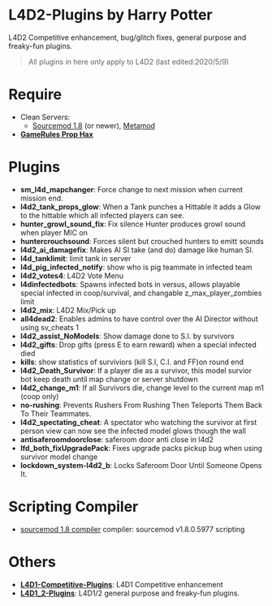 # L4D2-Plugins by Harry Potter
L4D2 Competitive enhancement, bug/glitch fixes, general purpose and freaky-fun plugins.
>All plugins in here only apply to L4D2 (last edited:2020/5/9)
# Require
* Clean Servers:
  * [Sourcemod 1.8](https://www.sourcemod.net/downloads.php?branch=1.8-dev) (or newer), [Metamod](https://www.metamodsource.net/downloads.php?branch=stable)
* <b>[GameRules Prop Hax](https://forums.alliedmods.net/showthread.php?t=154217)</b>
# Plugins
* <b>sm_l4d_mapchanger</b>: Force change to next mission when current mission end.
* <b>l4d2_tank_props_glow</b>: When a Tank punches a Hittable it adds a Glow to the hittable which all infected players can see.
* <b>hunter_growl_sound_fix</b>: Fix silence Hunter produces growl sound when player MIC on
* <b>huntercrouchsound</b>: Forces silent but crouched hunters to emitt sounds
* <b>l4d2_ai_damagefix</b>: Makes AI SI take (and do) damage like human SI.
* <b>l4d_tanklimit</b>: limit tank in server
* <b>l4d_pig_infected_notify</b>: show who is pig teammate in infected team
* <b>l4d2_votes4</b>: L4D2 Vote Menu
* <b>l4dinfectedbots</b>: Spawns infected bots in versus, allows playable special infected in coop/survival, and changable z_max_player_zombies limit
* <b>l4d2_mix</b>: L4D2 Mix/Pick up
* <b>all4dead2</b>: Enables admins to have control over the AI Director without using sv_cheats 1
* <b>l4d2_assist_NoModels</b>: Show damage done to S.I. by survivors
* <b>l4d2_gifts</b>: Drop gifts (press E to earn reward) when a special infected died
* <b>kills</b>: show statistics of surviviors (kill S.I, C.I. and FF)on round end
* <b>l4d2_Death_Survivor</b>: If a player die as a survivor, this model survior bot keep death until map change or server shutdown
* <b>l4d2_change_m1</b>: If all Survivors die, change level to the current map m1 (coop only)
* <b>no-rushing</b>: Prevents Rushers From Rushing Then Teleports Them Back To Their Teammates.
* <b>l4d2_spectating_cheat</b>: A spectator who watching the survivor at first person view can now see the infected model glows though the wall
* <b>antisaferoomdoorclose</b>: saferoom door anti close in l4d2
* <b>lfd_both_fixUpgradePack</b>: Fixes upgrade packs pickup bug when using survivor model change
* <b>lockdown_system-l4d2_b</b>: Locks Saferoom Door Until Someone Opens It.
# Scripting Compiler
* [sourcemod 1.8 compiler](https://github.com/fbef0102/L4D2-Plugins/releases/download/v1.0/sourcemod_1.8_Compiler.zip) compiler: sourcemod v1.8.0.5977 scripting
# Others
* <b>[L4D1-Competitive-Plugins](https://github.com/fbef0102/L4D1-Competitive-Plugins)</b>: L4D1 Competitive enhancement
* <b>[L4D1_2-Plugins](https://github.com/fbef0102/L4D1_2-Plugins)</b>: L4D1/2 general purpose and freaky-fun plugins.

